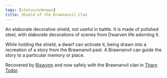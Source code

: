 ```yaml
---
tags: [status/unknown]
title: Shield of the Brawnanvil Clan
---
```



An elaborate decorative shield, not useful in battle. It is made of polished steel, with elaborate decorations of scenes from Dwarven life adorning it.

While holding the shield, a dwarf can activate it, being drawn into a recreation of a story from the Brawnanvil past. A Brawnanvil can guide the story to a particular memory or place.

Recovered by [Riswynn](<../../../../people/pcs/dunmar-fellowship/riswynn.md>) and now safely with the Brawnanvil clan in [Tharn Todor](<../../../../gazetteer/greater-dunmar/realms/nardith/tharn-todor.md>). 

